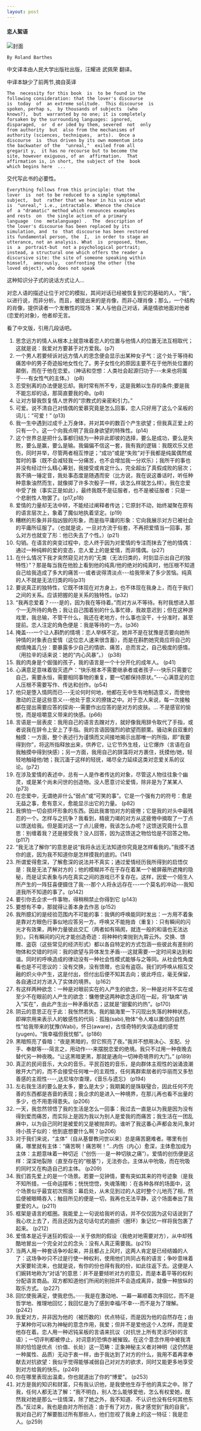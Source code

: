 ```yaml
---
layout: post
---
```


#### 恋人絮语

![封面](https://upload.wikimedia.org/wikipedia/en/4/45/A_Lover%27s_Discourse_%28original_French_edition%29.jpg)

    By Roland Barthes

中文译本由人民大学出版社出版，汪耀进 武佩荣 翻译。

中译本缺少了前两节,摘自英译

```
The  necessity for this book  is  to be found in the
following consideration: that the lover's discourse
is  today  of  an extreme solitude.  This discourse  is
spoken, perhap s,  by thousands of subjects  (who
knows?),  but  warranted by no one; it is completely
forsaken by the surrounding languages: ignored,
disparaged,  or  d er ided by them, severed  not  only
from authority  but  also from the mechanisms of
authority (sciences, techniques,  arts).  Once a
discourse  is  thus driven by its own momentum into
the backwater of the  "unreal,"  exiled from all
gregarit y,  it has no recourse but to become the
site, however exiguous, of an  affirmation.  That
affirmation is, in short, the subject of the  book
which begins here  ...
```

交代写此书的必要性。

```
Everything follows from this principle: that the
lover  is  not to be reduced to a simple symptomal
subject,  but  rather that we hear in his voice what
is  "unreal," i.e., intractable. Whence the choice
of  a "dramatic" method which renounces examples
and rests  on  the single action of a primary
language  (no  metalanguage) .  The  description of
the lover's discourse has been replaced by its
simulation, and  to  that discourse has been restored
its fundamental person, the  I,  in order to stage an
utterance, not an analysis. What  is  proposed, then,
is  a  portrait-but  not a psychological portrait;
instead, a structural one which offers the reader a
discursive site: the site of someone speaking within
himself,  amorously,  confronting the other (the 
loved object), who does not speak
```
这种知识分子式的说话方式让人... 

对恋人语的描述让位于对它的模拟，其间对话已经被恢复到它的基础的人，“我”，以进行说，而非分析。而且，被提出来的是肖像，而非心理肖像；那么，一个结构的肖像，提供读者一个发散性的现场：某人与他自己对话，满是情欲地面对他者(恋爱的对象)，他者却无言。


看了中文版，引用几段话吧。

1. 思念远方的情人从根本上就意味着恋人的位置与他情人的位置无法互相取代；这就是说：我爱对方要甚于对方爱我。(p7)
2. 一个男人若要倾诉对远方情人的思念便会显示出某种女子气：这个处于等待和痛苦中的男子奇迹般地女性化了。男子女性化的原因主要不在于他所处位置的颠倒，而在于他在恋爱。（神话和空想：人类社会起源归功于---未来也将属于---有女性气的主体。） (p8)
3. 忍受别离的办法便是忘却。我时常有所不专，这是我赖以生存的条件;要是我不能忘却的话，那简直要我的命。(p8)
4. 让对方替我恢复情人世界的“宗教式的亲密和引力。”
5. 可爱。说不清自己对情偶的爱慕究竟是怎么回事，恋人只好用了这么个呆板的词儿：“可爱！” (p13)
6. 我一生中遇到过成千上万身体，并对其中的数百个产生欲望；但我真正爱上的只有一个。这一个向我点明了我自身欲望的特殊性。(p14)
7. 这个世界总是把什么事都归结为一种非此即彼的选择，要么是成功，要么是失败，要么是赢，要么是输。我偏偏不信这一套，我有我的逻辑：我既欢乐又悲伤，同时并举，尽管两者相互悖逆；“成功”或是“失败”对于我都是纯属偶然或暂时的事（既不会减轻我一分痛苦，也不会增加我一分欢乐）；我所干的事也并没有经过什么精心筹划，我接受或肯定什么，完全超出了真假成败的层次；我不搞一锤定音，我处事态度是随遇而安（比方说，我在说这番话时，听任种种意象油然而生，就像掷了许多次骰子一样，该怎么样就怎么样）。我在恋爱中受了挫（事实正是如此），最终我既不是征服者，也不是被征服者：只是一个悲剧性人物罢了。(p17,p18)
8. 爱情的力量却无法中转，不能经过阐释者传达；它原封不动，始终凝聚在原有的语言层次上，象着了魔似地执着坚定。(p19)
9. 糟糕的形象并非指凶狠的形象，而是指平庸的形象：它向我展示对方已被社会的平庸所征服了。（也就是说，一旦对方流于俗套，不再把爱情当一回事，那么对方也就变了形：他已失去了个性。）(p21)
10. 勾销。在语言的突变过程中，恋人终于因为对爱情的专注而抹去了他的情偶：通过一种纯粹的爱的变态，恋人爱上的是爱情，而非情偶。(p27)
11. 在什么情况下我才突然窥见对方的“无类（无法归类的，时刻显示出自己的独特性）”？那是每当我在他脸上看到他的纯真/他的绝对的纯真时，他压根不知道自己给我造成了多大的痛苦---或者说得清淡点---给我带来了多少苦恼。纯真的人不就是无法归类的吗(p31)
12. 要说真正的独特性，它既不体现在对方身上，也不体现在我身上，而在于我们之间的关系。应该把握的是关系的独特性。(p32)
13. “我再恋爱着？----是的，因为我在等待着。”而对方从不等待。有时我想进入那个一无所待的角色；我让自己围着别的什么事忙碌，我故意迟到；但在这种游戏里，我总输，不管干什么，我还在老地方，什么事也没干，十分准时，甚至提前。恋人注定的角色便是：我是等待的一方。(p36)
14. 掩盖---一个让人斟酌的情境：恋人举棋不定。她并不是在犹豫是否要向她所钟情的对象表白爱情（这位恋人速来很含蓄），而是在斟酌她究竟应将自己的痴情掩盖几分：要暴露多少自己的情欲、痛苦，总而言之，自己极度的感情。（用拉辛的话来说：她的“内心风暴”。） (p38)
15. 我的肉身是个倔强的孩子，我的语言是一个十分开化的成年人。 (p41)
16. 心满意足意味着毁灭遗产：“快乐根本不需要继承者或者孩子---快乐只需要它自己，需要永恒，需要相同事物的重复，要一切都保持原状。”---心满意足的恋人压根不需要写作、传达和创作。(p54)
17. 他只是堕入情网而已---无论何时何地，他都在无中生有地制造意义，而使他激动的正是这些意义---他处于意义的撩拨之中。对于恋人来说，每一次接触都在提出需要应答的探询---需要作出应答的是对方的皮肤。... 不是感官的愉悦，而是咀嚼意义带来的快感。(p66)
18. 言语是一层表皮：我用自己的语言去蹭对方，就好像我用辞令取代了手指，或者说我在辞令上安上了手指。我的言语因强烈的欲望而颤栗。骚动来自双重的触摸：一方面，整个表述行为谨慎而又间接地揭示出那唯一的所指，即“我要得到你”，将这所指释放出来，供养它，让它节外生枝，让它爆炸（言语在自我触摸中得到快感）；另一方面，我用自己的辞藻将对方裹住，抚摸他/她，轻轻地触碰他/她；我沉湎于这样的轻抚，竭尽全力延续这类对恋爱关系的议论。(p72)
19. 在涉及爱情的表述中，总有一人是作者传达的对象，尽管这人物往往象个幽灵，或是某个尚未问世的创造物。没人愿意讨论爱情，除非是为了某某人  (p73)
20. 在恋爱中，无谓绝非什么“弱点”或“可笑的事”。它是一个强有力的符号：愈是无益之事，愈有意义，愈能显示出它的力量。 (p82)
21. 我惧怕一切会损坏形象的东西。因此我害怕对方的疲倦；它是我的对头中最残忍的一个。怎样与之抗争？我看到，精疲力竭的对方从这疲倦中摘取了一丁点以馈送给我。但是面对这一丁点儿疲倦，我该怎么办呢？这馈送究竟什么意思：别缠着我？还是接受我？没人回答，因为这馈送之物恰恰是不回答之物。 (p117)
22. “我无法了解你”的意思是说“我将永远无法知道你究竟是怎样看我的。”我摸不透你的底，因为我不知道你是怎样摸我的底的。(141)
23. 所谓爱得愈深，了解愈深的说法并不真实；通过爱情经历我所得到的启悟仅是：我是无法了解对方的；他的模糊并不在于存在着某一个被屏蔽所遮掩的隐秘，而是证实表象与内在真实之间的游戏已不复存在。这样，因爱一个陌生人所产生的一阵狂喜便摄住了我---那个人将永远存在---一个莫名的冲动---我知道我所不知道的事了。(p142)
24. 要引你去企求一件事物，得稍稍禁止你得到它 (p143)
25. 要想有不幸，那就得让善本身去作恶  (p152)
26. 我所臆幻的是经验范围内不可能的事：我俩的呼唤能同时发出：一方用不着象是靠对方眼色行事似地应答另一方。呼唤又不能拖沓（重复）：只有瞬间的闪光才有效果，两种力量彼此交汇（两者如有隔阂，就连一般的和谐也无法达到）。只有瞬间的闪光才能创造奇迹：将种种约束抛到九霄云外。交换、馈赠、盗窃（这些常见的经济形式）都以各自特定的方式包涵一些彼此有差别的物体和交错的时间：我的欲望与异体发生矛盾---这就需要-一定时间来达到和谐。同时的呼唤造成的律动没有一种社会性模式能够与之等同。从社会性角度看也是不可思议的：没有交换，没有馈赠，也没有盗窃。我们的呼唤从相互交融的炽火中产生，这是付出，但付出后便不知其去向；彼此呼应，毫无保留，各自通过对方进入了实体的境界。 (p162)
27. 有这样两种欲念：一种是对眼前实在的人产生的欲念，另一种是对并不实在或至少不在眼前的人产生的欲念：慵倦使这两种欲念迭印在一起，将“缺席”纳入“实在”，由此产生出一种矛盾状态；这就是“甜蜜的灼热”。(p170)
28. 阴云的意思正在于此：我怅然若失。我的脑海里一下闪现出失落的种种状态，即禅宗用来表示人的敏感性的代码：孤独(sabi),物体“令人难以置信的自然性”给我带来的犹豫(Wabi)，怀日(aware)，古怪奇特的失误造成的感觉(yugen)。“我幸福但我忧郁”。(p186)
29. 黑暗照亮了昏暗：“夜是黑暗的，但它照亮了夜。”我并不想用决心、支配、分手、奉献等---简言之，用动作---来摆脱恋爱的绝境。我只不过用一种夜晚去替代另一种夜晚。“让这黑暗更黑，那就是通向一切神奇境界的大门。” (p189)
30. 真正的民间音乐，大众的音乐，平民百姓的音乐，是向群体主观性的汹涌浪潮敞开大门的，而不会接受任何唯一的主观性，任何离群索居者的华丽而又多愁善感的主观性----,达尼埃尔查理，《音乐与遗忘》  (p194)
31. 左右我生活的要么是太多，要么是太少；我期冀的是珠联璧合，因此任何不完善的东西都是吝啬的表现；我企求的是进入一种境界，在那儿再也看不出量的多少，也不用患得患失。(p206)
32. 一天，我忽然领悟了我的生活是怎么一回事：我过去一直是以为我是因为没有得到爱而痛苦，而实际上是因为我以为别人是爱我的而痛苦；我生活在一团乱麻中，以为自己同时是被爱的又是被抛弃的。谁听了我这番心声都会发问,象对待小孩子似的：他到底想要什么啊？(p206)
33. 对于我们来说，“主体”（自从基督教问世以来）总是痛苦磨难者。哪里有创痛，哪里就有主体：“痛苦啊！痛苦啊！”...内伤（内心）愈深，主体愈加成为主体：主题意味着一种切近（“创伤······是一种切肤之痛”）。爱情的创伤便是这样：深深地裂隙（直至存在的“根基”），无法弥合。主体从中吮吸，而在吮吸的同时又在构造自己的主体。  (p209)
34. 我们首先爱上的是一个场景。若要一见钟情，要有突如其来的符号迹象（是我不知所措，一任命运摆布；恍恍惚惚，失魂落魄）：在各种各样的场面中，这个场景似乎最宜初次照面：幕启处，从未见到过的人这时整个儿地亮了相，然后便被眼睛吞入；触目所见的便是一切，我再也无法平静，这个场面奉出了我要爱的人。(p211)
35. 框架是语言的框圈。我能爱上一句说给我听的话，并不仅仅因为这句话说到了我心坎上去了，而且还因为这句话句式的曲折（圈环）象记忆一样将我包裹了起来。 (p212)
36. 爱情本是近乎迷狂的假设---关于依附的假设（我绝对地需要对方），从中却残酷地冒出一个完全对立的念头：没有人真正需要我。(p215)
37. 当两人用一种套话争吵起来，并且都占上风时，这两人肯定是已经结婚的人了：这场争吵只不过是行使一种权利，使用他们共同占有的语言；争吵意味着大家要轮流来，也就是说，有你的份也得有我的份，如此往返下去。这便是人们婉转地称为“对话”的意思：并不是要倾听对方的意见，而是本着平等的权利分配语言商品。双方都知道他们所闹的别扭并不会造成离异，就像一种放纵的取乐方式。 (p227)
38. 回忆使我满足，使我悲伤。······我是在激动地、一幕一幕顺着次序回忆，而不是哲学地、推理地回忆；我回忆是为了感到幸福/不幸---而不是为了理解。(p242)
39. 我爱对方，并非因为他的（被历数的）优点特征，而是因为他的自然存在；由于某种你可以称为神秘的意念作用，我爱；但并不是爱他这个人怎样，而是爱他存在着。恋人用一种迟钝呆板的言语来抗议（对抗世上所有灵活巧妙的言语）；一切评判都被停止，对词意的恐惧亦被摧毁。在这个意念作用中被我清除的恰恰是优点（价值、长处）这一范畴：正象神秘主义者对神明（这仍然是一种属性、品质）无动于衷一样，由于我达到了对方的什么，我用不着再拿奉献去对抗欲望：我似乎觉得能够减弱自己对对方的欲求，同时又能更多地享受到对方给我的快乐。(p249)
40. 你在哪里表现出温柔，你也就道出了你的“博爱”。 (p253)
41. 对方是我的知识和财富，只有我认识他，是我使他生存于他的真实之中。除了我，任何人都无法了解：“我不明白，别人怎么能够爱他，怎么有权爱她，既然我对她是那么一往情深，除了她之外，我不知道、不认识也没有任何其他东西。”反过来，我也是由对方所创造：由于有了对方，我才感觉到“我的自我”。我对自己的了解要胜过所有那些人，他们忽视了我身上的这一特征：我是恋人。(p259)
